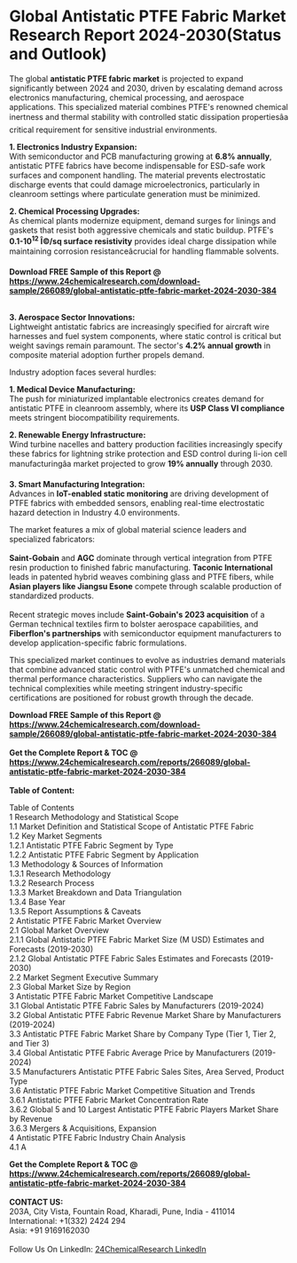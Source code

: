 <h1>Global Antistatic PTFE Fabric Market Research Report 2024-2030(Status and Outlook)</h1><p>The global <strong>antistatic PTFE fabric market</strong> is projected to expand significantly between 2024 and 2030, driven by escalating demand across electronics manufacturing, chemical processing, and aerospace applications. This specialized material combines PTFE's renowned chemical inertness and thermal stability with controlled static dissipation propertiesâa critical requirement for sensitive industrial environments.</p><p><strong>1. Electronics Industry Expansion:<br></strong>With semiconductor and PCB manufacturing growing at <strong>6.8% annually</strong>, antistatic PTFE fabrics have become indispensable for ESD-safe work surfaces and component handling. The material prevents electrostatic discharge events that could damage microelectronics, particularly in cleanroom settings where particulate generation must be minimized.</p><p><strong>2. Chemical Processing Upgrades:<br></strong>As chemical plants modernize equipment, demand surges for linings and gaskets that resist both aggressive chemicals and static buildup. PTFE's <strong>0.1-10<sup>12</sup> Î©/sq surface resistivity</strong> provides ideal charge dissipation while maintaining corrosion resistanceâcrucial for handling flammable solvents.</p><div><b>Download FREE Sample of this Report @ 
            <a href="https://www.24chemicalresearch.com/download-sample/266089/global-antistatic-ptfe-fabric-market-2024-2030-384">
            https://www.24chemicalresearch.com/download-sample/266089/global-antistatic-ptfe-fabric-market-2024-2030-384</a></b></div><br><p><strong>3. Aerospace Sector Innovations:<br></strong>Lightweight antistatic fabrics are increasingly specified for aircraft wire harnesses and fuel system components, where static control is critical but weight savings remain paramount. The sector's <strong>4.2% annual growth</strong> in composite material adoption further propels demand.</p><p>Industry adoption faces several hurdles:</p><p><strong>1. Medical Device Manufacturing:<br></strong>The push for miniaturized implantable electronics creates demand for antistatic PTFE in cleanroom assembly, where its <strong>USP Class VI compliance</strong> meets stringent biocompatibility requirements.</p><p><strong>2. Renewable Energy Infrastructure:<br></strong>Wind turbine nacelles and battery production facilities increasingly specify these fabrics for lightning strike protection and ESD control during li-ion cell manufacturingâa market projected to grow <strong>19% annually</strong> through 2030.</p><p><strong>3. Smart Manufacturing Integration:</strong><br>Advances in <strong>IoT-enabled static monitoring</strong> are driving development of PTFE fabrics with embedded sensors, enabling real-time electrostatic hazard detection in Industry 4.0 environments.</p><p>The market features a mix of global material science leaders and specialized fabricators:<br><br>
<strong>Saint-Gobain</strong> and <strong>AGC</strong> dominate through vertical integration from PTFE resin production to finished fabric manufacturing. <strong>Taconic International</strong> leads in patented hybrid weaves combining glass and PTFE fibers, while <strong>Asian players like Jiangsu Esone</strong> compete through scalable production of standardized products.<br><br>
Recent strategic moves include <strong>Saint-Gobain's 2023 acquisition</strong> of a German technical textiles firm to bolster aerospace capabilities, and <strong>Fiberflon's partnerships</strong> with semiconductor equipment manufacturers to develop application-specific fabric formulations.</p><p>This specialized market continues to evolve as industries demand materials that combine advanced static control with PTFE's unmatched chemical and thermal performance characteristics. Suppliers who can navigate the technical complexities while meeting stringent industry-specific certifications are positioned for robust growth through the decade.</p><div><b>Download FREE Sample of this Report @ 
            <a href="https://www.24chemicalresearch.com/download-sample/266089/global-antistatic-ptfe-fabric-market-2024-2030-384">
            https://www.24chemicalresearch.com/download-sample/266089/global-antistatic-ptfe-fabric-market-2024-2030-384</a></b></div><br><div><b>Get the Complete Report & TOC @ 
            <a href="https://www.24chemicalresearch.com/reports/266089/global-antistatic-ptfe-fabric-market-2024-2030-384">
            https://www.24chemicalresearch.com/reports/266089/global-antistatic-ptfe-fabric-market-2024-2030-384</a></b></div><br>
            <b>Table of Content:</b><p>Table of Contents<br />
1 Research Methodology and Statistical Scope<br />
1.1 Market Definition and Statistical Scope of Antistatic PTFE Fabric<br />
1.2 Key Market Segments<br />
1.2.1 Antistatic PTFE Fabric Segment by Type<br />
1.2.2 Antistatic PTFE Fabric Segment by Application<br />
1.3 Methodology & Sources of Information<br />
1.3.1 Research Methodology<br />
1.3.2 Research Process<br />
1.3.3 Market Breakdown and Data Triangulation<br />
1.3.4 Base Year<br />
1.3.5 Report Assumptions & Caveats<br />
2 Antistatic PTFE Fabric Market Overview<br />
2.1 Global Market Overview<br />
2.1.1 Global Antistatic PTFE Fabric Market Size (M USD) Estimates and Forecasts (2019-2030)<br />
2.1.2 Global Antistatic PTFE Fabric Sales Estimates and Forecasts (2019-2030)<br />
2.2 Market Segment Executive Summary<br />
2.3 Global Market Size by Region<br />
3 Antistatic PTFE Fabric Market Competitive Landscape<br />
3.1 Global Antistatic PTFE Fabric Sales by Manufacturers (2019-2024)<br />
3.2 Global Antistatic PTFE Fabric Revenue Market Share by Manufacturers (2019-2024)<br />
3.3 Antistatic PTFE Fabric Market Share by Company Type (Tier 1, Tier 2, and Tier 3)<br />
3.4 Global Antistatic PTFE Fabric Average Price by Manufacturers (2019-2024)<br />
3.5 Manufacturers Antistatic PTFE Fabric Sales Sites, Area Served, Product Type<br />
3.6 Antistatic PTFE Fabric Market Competitive Situation and Trends<br />
3.6.1 Antistatic PTFE Fabric Market Concentration Rate<br />
3.6.2 Global 5 and 10 Largest Antistatic PTFE Fabric Players Market Share by Revenue<br />
3.6.3 Mergers & Acquisitions, Expansion<br />
4 Antistatic PTFE Fabric Industry Chain Analysis<br />
4.1 A</p><div><b>Get the Complete Report & TOC @ 
            <a href="https://www.24chemicalresearch.com/reports/266089/global-antistatic-ptfe-fabric-market-2024-2030-384">
            https://www.24chemicalresearch.com/reports/266089/global-antistatic-ptfe-fabric-market-2024-2030-384</a></b></div><br><b>CONTACT US:</b><br>
            203A, City Vista, Fountain Road, Kharadi, Pune, India - 411014<br>
            International: +1(332) 2424 294<br>
            Asia: +91 9169162030 <br><br>
            Follow Us On LinkedIn: <a href="https://www.linkedin.com/company/24chemicalresearch/">24ChemicalResearch LinkedIn</a>